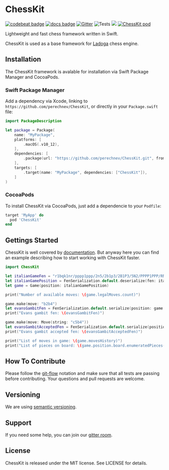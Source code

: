 # ChessKit

[![codebeat badge](https://codebeat.co/badges/d0f02d72-ca79-4cd6-a4a1-d4ad3a77ea04)](https://codebeat.co/projects/github-com-perechnev-chesskit-develop)
[![docs badge](https://raw.githubusercontent.com/perechnev/ChessKit/develop/docs/badge.svg)](https://perechnev.github.io/ChessKit/) [![Gitter](https://badges.gitter.im/Ladoga-Engine/ChessKit.svg)](https://gitter.im/Ladoga-Engine/ChessKit?utm_source=badge&utm_medium=badge&utm_campaign=pr-badge) ![Tests](https://github.com/perechnev/ChessKit/workflows/Tests/badge.svg) ![](https://img.shields.io/github/license/perechnev/ChessKit) [![ChessKit pod](https://img.shields.io/cocoapods/v/ChessKit)](https://cocoapods.org/pods/ChessKit)

Lightweight and fast chess framework written in Swift.

ChessKit is used as a base framework for [Ladoga](https://lichess.org/@/ladoga_engine) chess engine.

## Installation

The ChessKit framework is avalable for installation via Swift Package Manager and CocoaPods.

### Swift Package Manager

Add a dependency via Xcode, linking to `https://github.com/perechnev/ChessKit`, or directly in your `Package.swift` file:

```Swift
import PackageDescription

let package = Package(
    name: "MyPackage",
    platforms: [
        .macOS(.v10_12),
    ],
    dependencies: [
        .package(url: "https://github.com/perechnev/ChessKit.git", from: "1.2.10"),
    ],
    targets: [
        .target(name: "MyPackage", dependencies: ["ChessKit"]),
    ]
)
```

### CocoaPods

To install ChessKit via CocoaPods, just add a dependencie to your `Podfile`:

```Ruby
target 'MyApp' do
  pod 'ChessKit'
end
```

## Gettings Started

ChessKit is well covered by [documentation](https://perechnev.github.io/ChessKit/). But anyway here you can find an example describing how to start working with ChessKit faster.

```Swift
import ChessKit

let italianGameFen = "r1bqk1nr/pppp1ppp/2n5/2b1p3/2B1P3/5N2/PPPP1PPP/RNBQK2R w KQkq - 4 4"
let italianGamePosition = FenSerialization.default.deserialize(fen: italianGameFen)
let game = Game(position: italianGamePosition)

print("Number of available moves: \(game.legalMoves.count)")

game.make(move: "b2b4")
let evansGambitFen = FenSerialization.default.serialize(position: game.position)
print("Evans gambit fen: \(evansGambitFen)")

game.make(move: Move(string: "c5b4"))
let evansGambitAcceptedFen = FenSerialization.default.serialize(position: game.position)
print("Evans gambit accepted fen: \(evansGambitAcceptedFen)")

print("List of moves in game: \(game.movesHistory)")
print("List of pieces on board: \(game.position.board.enumeratedPieces())")
```

## How To Contribute

Please follow the [git-flow](http://danielkummer.github.io/git-flow-cheatsheet/index.html) notation and make sure that all tests are passing before contributing. Your questions and pull requests are welcome.

## Versioning

We are using [semantic versioning](https://semver.org).

## Support

If you need some help, you can join our [gitter room](https://gitter.im/Ladoga-Engine/ChessKit).

## License

ChessKit is released under the MIT license. See LICENSE for details.
